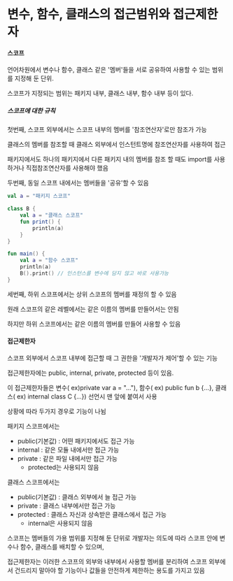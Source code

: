 # 변수, 함수, 클래스의 접근범위와 접근제한자

#### 스코프

언어차원에서 변수나 함수, 클래스 같은 '멤버'들을 서로 공유하여 사용할 수 있는 범위를 지정해 둔 단위.

스코프가 지정되는 범위는 패키지 내부, 클래스 내부, 함수 내부 등이 있다.

##### 스코프에 대한 규칙

첫번째, 스코프 외부에서는 스코프 내부의 멤버를 '참조연산자'로만 참조가 가능

클래스의 멤버를 참조할 때 클래스 외부에서 인스턴트명에 참조연산자를 사용하여 접근

패키지에서도 하나의 패키지에서 다른 패키지 내의 멤버를 참조 할 때도 import를 사용하거나 직접참조연산자를 사용해야 했음

두번째, 동일 스코프 내에서는 멤버들을 '공유'할 수 있음

```kotlin
val a = "패키지 스코프"

class B {
    val a = "클래스 스코프"
    fun print() {
        println(a)
    }
}

fun main() {
    val a = "함수 스코프"
    println(a)
    B().print() // 인스턴스를 변수에 담지 않고 바로 사용가능
}
```



세번째, 하위 스코프에서는 상위 스코프의 멤버를 재정의 할 수 있음 

원래 스코프의 같은 레벨에서는 같은 이름의 멤버를 만들어서는 안됨

하지만 하위 스코프에서는 같은 이름의 멤버를 만들어 사용할 수 있음



#### 접근제한자

스코프 외부에서 스코프 내부에 접근할 때 그 권한을 '개발자가 제어'할 수 있는 기능

접근제한자에는 public, internal, private, protected 등이 있음.

이 접근제한자들은 변수( ex)private var a = "..."), 함수( ex) public fun b {...}, 클래스( ex) internal class C {...}) 선언시 맨 앞에 붙여서 사용

상황에 따라 두가지 경우로 기능이 나뉨

패키지 스코프에서는

- public(기본값) : 어떤 패키지에서도 접근 가능
- internal : 같은 모듈 내에서만 접근 가능
- private : 같은 파일 내에서만 접근 가능
  * protected는 사용되지 않음



클래스 스코프에서는

- public(기본값) : 클래스 외부에서 늘 접근 가능
- private : 클래스 내부에서만 접근 가능
- protected : 클래스 자신과 상속받은 클래스에서 접근 가능
  * internal은 사용되지 않음



스코프는 멤버들의 가용 범위를 지정해 둔 단위로 개발자는 의도에 따라 스코프 안에 변수나 함수, 클래스를 배치할 수 있으며,

접근제한자는 이러한 스코프의 외부와 내부에서 사용할 멤버를 분리하여 스코프 외부에서 건드리지 말아야 할 기능이나 값들을 안전하게 제한하는 용도를 가지고 있음
